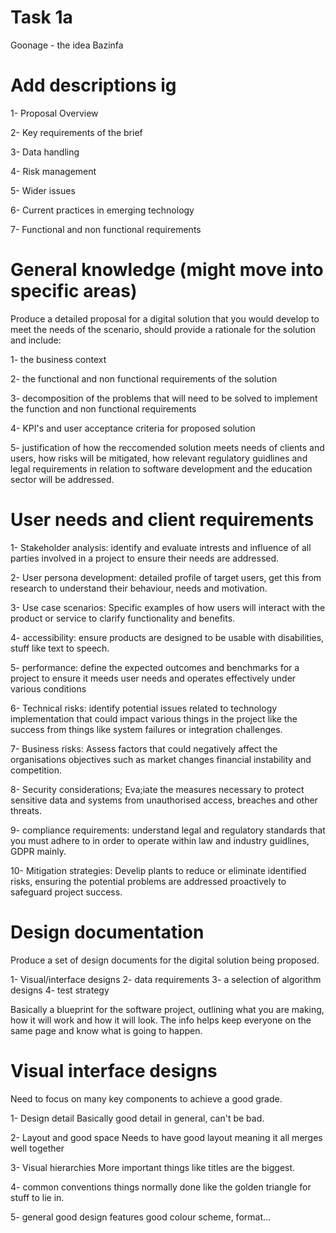 # Task 1a
Goonage - the idea
Bazinfa




# Add descriptions ig

1- Proposal Overview

2- Key requirements of the brief

3- Data handling

4- Risk management

5- Wider issues

6- Current practices in emerging technology

7- Functional and non functional requirements



# General knowledge (might move into specific areas)


Produce a detailed proposal for a digital solution that you would develop to meet the needs of the scenario, should provide a rationale for the solution and include:

1- the business context

2- the functional and non functional requirements of the solution

3- decomposition of the problems that will need to be solved to implement the function and non functional requirements

4- KPI's and user acceptance criteria for proposed solution

5- justification of how the reccomended solution meets needs of clients and users, how risks will be mitigated, how relevant regulatory guidlines and legal requirements in relation to software development and the education sector will be addressed.



# User needs and client requirements

1- Stakeholder analysis: identify and evaluate intrests and influence of all parties involved in a project to ensure their needs are addressed.

2- User persona development: detailed profile of target users, get this from research to understand their behaviour, needs and motivation.

3- Use case scenarios: Specific examples of how users will interact with the product or service to clarify functionality and benefits.

4- accessibility: ensure products are designed to be usable with disabilities, stuff like text to speech. 

5- performance: define the expected outcomes and benchmarks for a project to ensure it meeds user needs and operates effectively under various conditions

6- Technical risks: identify potential issues related to technology implementation that could impact various things in the project like the success from things like system failures or integration challenges.

7- Business risks: Assess factors that could negatively affect the organisations objectives such as market changes financial instability and competition.

8- Security considerations; Eva;iate the measures necessary to protect sensitive data and systems from unauthorised access, breaches and other threats.

9- compliance requirements: understand legal and regulatory standards that you must adhere to in order to operate within law and industry guidlines, GDPR mainly.

10- Mitigation strategies: Develip plants to reduce or eliminate identified risks, ensuring the potential problems are addressed proactively to safeguard project success.


# Design documentation

Produce a set of design documents for the digital solution being proposed.

1- Visual/interface designs
2- data requirements 
3- a selection of algorithm designs
4- test strategy

Basically a blueprint for the software project, outlining what you are making, how it will work and how it will look.
The info helps keep everyone on the same page and know what is going to happen.

# Visual interface designs

Need to focus on many key components to achieve a good grade.

1- Design detail
Basically good detail in general, can't be bad.

2- Layout and good space
Needs to have good layout meaning it all merges well together 

3- Visual hierarchies
More important things like titles are the biggest.

4- common conventions
things normally done like the golden triangle for stuff to lie in.

5- general good design features
good colour scheme, format...
